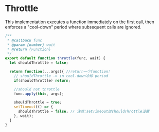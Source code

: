 # Throttle

This implementation executes a function immediately on the first call, then enforces a "cool-down" period where subsequent calls are ignored.

```javascript
/**
 * @callback func
 * @param {number} wait
 * @return {Function}
 */
export default function throttle(func, wait) {
  let shouldThrottle = false;

  return function(...args){ //return一个function!
    // shouldThrottle -> in cool-down冷却 period
    if(shouldThrottle) return;

    //should not throttle
    func.apply(this, args);

    shouldThrottle = true;
    setTimeout(() => {
      shouldThrottle = false; // 注意:setTimeout给shouldThrottle设置
    }, wait);
  }
}

